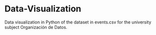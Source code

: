 # Data-Visualization
Data visualization in Python of the dataset in events.csv for the university subject Organización de Datos.
